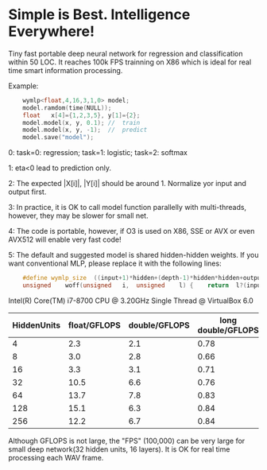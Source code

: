 # Simple is Best. Intelligence Everywhere!
Tiny fast portable deep neural network for regression and classification within 50 LOC. It reaches 100k FPS trainning on X86 which is ideal for real time smart information processing.

Example:
```C++
	wymlp<float,4,16,3,1,0>	model;	
	model.ramdom(time(NULL));
	float	x[4]={1,2,3,5},	y[1]={2};
	model.model(x, y, 0.1);	//	train
	model.model(x, y, -1);	//	predict
	model.save("model");
```

0:	task=0: regression; task=1: logistic;	task=2:	softmax

1:	eta<0 lead to prediction only.

2:	The expected |X[i]|, |Y[i]| should be around 1. Normalize yor input and output first.

3:	In practice, it is OK to call model function parallelly with multi-threads, however, they may be slower for small net.

4:	The code is portable, however, if O3 is used on X86, SSE or AVX or even AVX512 will enable very fast code!

5:	The default and suggested model is shared hidden-hidden weights. If you want conventional MLP, please replace it with the following lines:
```C++
	#define	wymlp_size	((input+1)*hidden+(depth-1)*hidden*hidden+output*hidden)
	unsigned	woff(unsigned	i,	unsigned	l) {	return	l?(input+1)*hidden+(l-1)*hidden*hidden+i*hidden:i*hidden;	}
```

Intel(R) Core(TM) i7-8700 CPU @ 3.20GHz Single Thread @ VirtualBox 6.0

|HiddenUnits|	float/GFLOPS	|double/GFLOPS|long double/GFLOPS|
|----|----|----|----|
|4|	2.3| 	2.1 |0.78|
|8|	3.0|	2.8 |0.66|
|16|	3.3| 	3.1 |0.71|
|32|	10.5| 	6.6 |0.76|
|64|	13.7| 	7.8 |0.83|
|128|	15.1| 	6.3 |0.84|
|256|	12.2| 	6.7 |0.84|

Although GFLOPS is not large, the "FPS" (100,000) can be very large for small deep network(32 hidden units, 16 layers). It is OK for real time processing each WAV frame.
